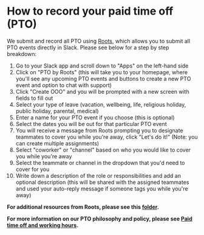 # How to record your paid time off (PTO)

We submit and record all PTO using [Roots](https://www.tryroots.io/pto), which allows you to submit all PTO events directly in Slack. Please see below for a step by step breakdown: 

1. Go to your Slack app and scroll down to "Apps" on the left-hand side
2. Click on "PTO by Roots" (this will take you to your homepage, where you'll see any upcoming PTO events and buttons to create a new PTO event and option to chat with support)
3. Click "Create OOO" and you will be prompted with a new screen with fields to fill out
4. Select your type of leave (vacation, wellbeing, life, religious holiday, public holiday, parental, medical)
5. Enter a name for your PTO event if you choose (this is optional)
6. Select the dates you will be out for that particular PTO event
7. You will receive a message from Roots prompting you to designate teammates to cover you while you're away, click "Let's do it!" (Note: you can create multiple assignments)
8. Select "coworker" or "channel" based on who you would like to cover you while you're away
9. Select the teammate or channel in the dropdown that you'd need to cover for you
10. Write down a description of the role or responsibilities and add an optional description (this will be shared with the assigned teammates and used your auto-reply message if someone tags you while you're away)

**For additional resources from Roots, please see this [folder](https://drive.google.com/drive/folders/13GJGkLOtha_EtCAxBu7EGO13NCovaIcJ).**

**For more information on our PTO philosophy and policy, please see [Paid time off and working hours](https://about.sourcegraph.com/handbook/people-ops/paid-time-off-and-working-hours).** 

